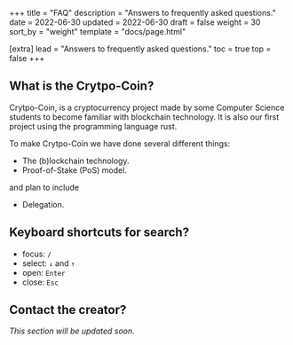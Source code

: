 +++
title = "FAQ"
description = "Answers to frequently asked questions."
date = 2022-06-30
updated = 2022-06-30
draft = false
weight = 30
sort_by = "weight"
template = "docs/page.html"

[extra]
lead = "Answers to frequently asked questions."
toc = true
top = false
+++

## What is the Crytpo-Coin?

Crytpo-Coin, is a cryptocurrency project made by some Computer Science students to become familiar with blockchain technology.
It is also our first project using the programming language rust.

To make Crytpo-Coin we have done several different things:
- The (b)lockchain technology.
- Proof-of-Stake (PoS) model.

and plan to include 
- Delegation.

## Keyboard shortcuts for search?

- focus: `/`
- select: `↓` and `↑`
- open: `Enter`
- close: `Esc`

## Contact the creator?

_This section will be updated soon._
